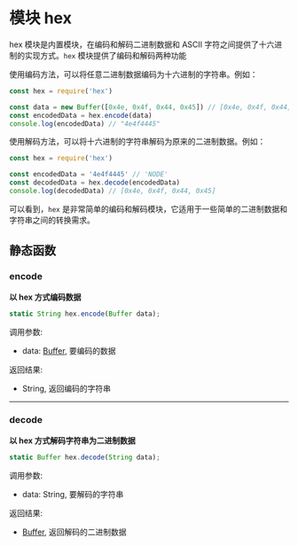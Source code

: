 # 模块 hex
hex 模块是内置模块，在编码和解码二进制数据和 ASCII 字符之间提供了十六进制的实现方式。`hex` 模块提供了编码和解码两种功能

使用编码方法，可以将任意二进制数据编码为十六进制的字符串。例如：

```JavaScript
const hex = require('hex')

const data = new Buffer([0x4e, 0x4f, 0x44, 0x45]) // [0x4e, 0x4f, 0x44, 0x45] => 'NODE'
const encodedData = hex.encode(data)
console.log(encodedData) // "4e4f4445"
```

使用解码方法，可以将十六进制的字符串解码为原来的二进制数据。例如：

```JavaScript
const hex = require('hex')

const encodedData = '4e4f4445' // 'NODE'
const decodedData = hex.decode(encodedData)
console.log(decodedData) // [0x4e, 0x4f, 0x44, 0x45]
```

可以看到，`hex` 是非常简单的编码和解码模块，它适用于一些简单的二进制数据和字符串之间的转换需求。

## 静态函数
        
### encode
**以 hex 方式编码数据**

```JavaScript
static String hex.encode(Buffer data);
```

调用参数:
* data: [Buffer](../../object/ifs/Buffer.md), 要编码的数据

返回结果:
* String, 返回编码的字符串

--------------------------
### decode
**以 hex 方式解码字符串为二进制数据**

```JavaScript
static Buffer hex.decode(String data);
```

调用参数:
* data: String, 要解码的字符串

返回结果:
* [Buffer](../../object/ifs/Buffer.md), 返回解码的二进制数据

